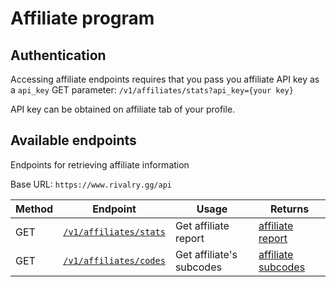 # Affiliate program

## Authentication

Accessing affiliate endpoints requires that you pass you affiliate API key as a `api_key` GET parameter:
`/v1/affiliates/stats?api_key={your key}`

API key can be obtained on affiliate tab of your profile.

## Available endpoints

Endpoints for retrieving affiliate information

Base URL: `https://www.rivalry.gg/api`

Method | Endpoint | Usage | Returns
--- | --- | --- | ---
GET | [`/v1/affiliates/stats`](Stats.md) | Get affiliate report | [affiliate report](../Objects.md#affiliate-report)
GET | [`/v1/affiliates/codes`](Codes.md) | Get affiliate's subcodes | [affiliate subcodes](../Objects.md#affiliate-subcode)